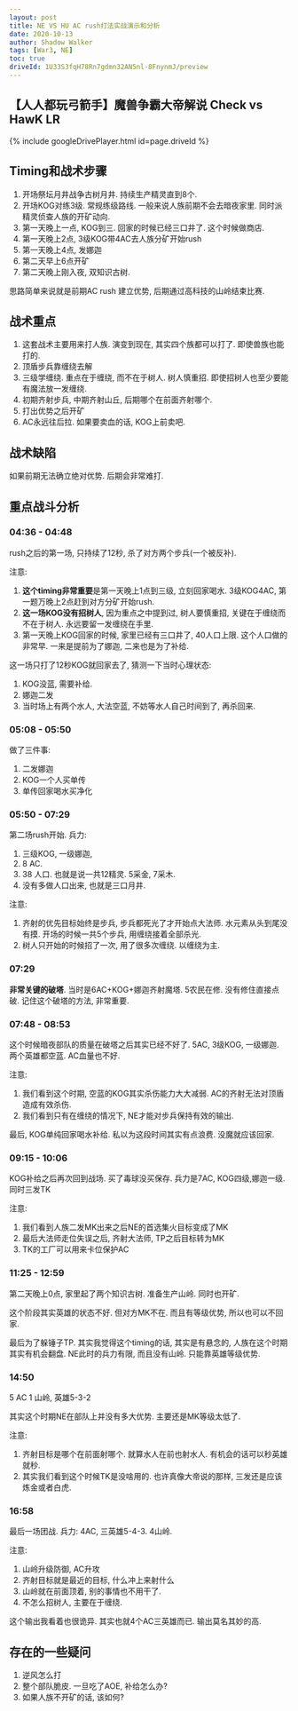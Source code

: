 ```yaml
---
layout: post
title: NE VS HU AC rush打法实战演示和分析
date: 2020-10-13
author: Shadow Walker
tags: [War3, NE]
toc: true
driveId: 1U33S3fqH78Rn7gdmn32AN5nl-8FnynmJ/preview
---
```


## 【人人都玩弓箭手】魔兽争霸大帝解说 Check vs HawK LR

{% include googleDrivePlayer.html id=page.driveId %}


## Timing和战术步骤

1. 开场祭坛月井战争古树月井. 持续生产精灵直到8个. 
1. 开场KOG对练3级. 常规练级路线. 一般来说人族前期不会去暗夜家里. 同时派精灵侦查人族的开矿动向. 
2. 第一天晚上一点, KOG到三. 回家的时候已经三口井了.  这个时候做商店.  
2. 第一天晚上2点, 3级KOG带4AC去人族分矿开始rush
3. 第一天晚上4点, 发娜迦
4. 第二天早上6点开矿
5. 第二天晚上刚入夜, 双知识古树. 

思路简单来说就是前期AC rush 建立优势, 后期通过高科技的山岭结束比赛. 

## 战术重点

1. 这套战术主要用来打人族. 演变到现在, 其实四个族都可以打了. 即使兽族也能打的. 
1. 顶盾步兵靠缠绕去解
2. 三级学缠绕. 重点在于缠绕, 而不在于树人. 树人慎重招. 即使招树人也至少要能有魔法放一发缠绕. 
3. 初期齐射步兵, 中期齐射山丘, 后期哪个在前面齐射哪个. 
4. 打出优势之后开矿
5. AC永远往后拉. 如果要卖血的话, KOG上前卖吧. 


## 战术缺陷

如果前期无法确立绝对优势. 后期会非常难打. 


## 重点战斗分析

### 04:36 - 04:48

rush之后的第一场, 只持续了12秒, 杀了对方两个步兵(一个被反补). 

注意: 

1. **这个timing非常重要**是第一天晚上1点到三级, 立刻回家喝水. 3级KOG4AC, 第一题万晚上2点赶到对方分矿开始rush. 
1. **这一场KOG没有招树人**, 因为重点之中提到过, 树人要慎重招, 关键在于缠绕而不在于树人. 永远要留一发缠绕在手里. 
2. 第一天晚上KOG回家的时候, 家里已经有三口井了, 40人口上限. 这个人口做的非常早. 一来是提前为了娜迦, 二来也是为了补给. 

这一场只打了12秒KOG就回家去了, 猜测一下当时心理状态: 
1. KOG没蓝, 需要补给. 
2. 娜迦二发
3. 当时场上有两个水人, 大法空蓝, 不妨等水人自己时间到了, 再杀回来. 



### 05:08 - 05:50

做了三件事: 

1. 二发娜迦
2. KOG一个人买单传
3. 单传回家喝水买净化

### 05:50 - 07:29

第二场rush开始. 兵力:  

1. 三级KOG, 一级娜迦, 
2. 8 AC. 
3. 38 人口. 也就是说一共12精灵. 5采金, 7采木. 
4. 没有多做人口出来, 也就是三口月井. 

注意: 

1. 齐射的优先目标始终是步兵, 步兵都死光了才开始点大法师. 水元素从头到尾没有摸.  开场的时候一共5个步兵, 用缠绕接着全部杀光.   
2. 树人只开始的时候招了一次, 用了很多次缠绕. 以缠绕为主. 

### 07:29

**非常关键的破塔**. 当时是6AC+KOG+娜迦齐射魔塔. 5农民在修. 没有修住直接点破. 记住这个破塔的方法, 非常重要. 

### 07:48 - 08:53

这个时候暗夜部队的质量在破塔之后其实已经不好了. 5AC, 3级KOG, 一级娜迦.  两个英雄都空蓝. AC血量也不好. 

注意: 

1. 我们看到这个时期, 空蓝的KOG其实杀伤能力大大减弱. AC的齐射无法对顶盾造成有效杀伤. 
2. 我们看到只有在缠绕的情况下, NE才能对步兵保持有效的输出. 

最后, KOG单纯回家喝水补给.   私以为这段时间其实有点浪费. 没魔就应该回家.

### 09:15 - 10:06

KOG补给之后再次回到战场. 买了毒球没买保存. 兵力是7AC, KOG四级,娜迦一级.  同时三发TK

注意: 

1. 我们看到人族二发MK出来之后NE的首选集火目标变成了MK
2. 最后大法师走位失误之后, 齐射大法师, TP之后目标转为MK
3. TK的工厂可以用来卡位保护AC

### 11:25 - 12:59

第二天晚上0点, 家里起了两个知识古树. 准备生产山岭. 同时也开矿. 

这个阶段其实英雄的状态不好. 但对方MK不在. 而且有等级优势, 所以也可以不回家. 

最后为了躲锤子TP. 其实我觉得这个timing的话, 其实是有悬念的, 人族在这个时期其实有机会翻盘.  NE此时的兵力有限, 而且没有山岭. 只能靠英雄等级优势. 

### 14:50 

5 AC 1 山岭, 英雄5-3-2 

其实这个时期NE在部队上并没有多大优势. 主要还是MK等级太低了. 

注意: 

1. 齐射目标是哪个在前面射哪个. 就算水人在前也射水人. 有机会的话可以秒英雄就秒. 
2. 其实我们看到这个时候TK是没啥用的. 也许真像大帝说的那样, 三发还是应该炼金或者白虎. 

### 16:58 

最后一场团战. 兵力: 4AC, 三英雄5-4-3. 4山岭.  

注意:

1. 山岭升级防御, AC升攻
2. 齐射目标就是最近的目标, 什么冲上来射什么
3. 山岭就在前面顶着, 别的事情也不用干了. 
4. 不怎么招树人, 主要在于缠绕. 

这个输出我看着也很诡异. 其实也就4个AC三英雄而已. 输出莫名其妙的高. 


## 存在的一些疑问

1. 逆风怎么打
2. 整个部队脆皮. 一旦吃了AOE, 补给怎么办? 
3. 如果人族不开矿的话, 该如何? 


